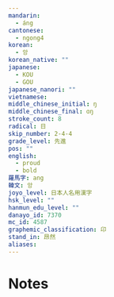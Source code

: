 ```yaml
---
mandarin:
  - áng
cantonese:
  - ngong4
korean:
  - 앙
korean_native: ""
japanese:
  - KOU
  - GOU
japanese_nanori: ""
vietnamese:
middle_chinese_initial: ŋ
middle_chinese_final: ɑŋ
stroke_count: 8
radical: 日
skip_number: 2-4-4
grade_level: 先進
pos: ""
english:
  - proud
  - bold
羅馬字: ang
韓文: 앙
joyo_level: 日本人名用漢字
hsk_level: ""
hanmun_edu_level: ""
danayo_id: 7370
mc_id: 4587
graphemic_classification: 卬
stand_in: 昂然
aliases:
---
```


# Notes
